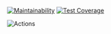 [![Maintainability](https://api.codeclimate.com/v1/badges/a99a88d28ad37a79dbf6/maintainability)](https://codeclimate.com/github/FuryCydonian/python-project-lvl1)
[![Test Coverage](https://api.codeclimate.com/v1/badges/a99a88d28ad37a79dbf6/test_coverage)](https://codeclimate.com/github/FuryCydonian/python-project-lvl1)

![Actions](https://github.com/FuryCydonian/python-project-lvl1/.github/workflow/brain_games/badge.svg)